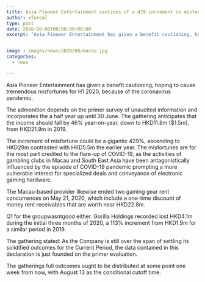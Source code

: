 ```yaml
---
title: Asia Pioneer Entertainment cautions of a 429 increment in misfortune for H1 2020
author: xforeal 
type: post
date: 2020-08-06T00:00:00+00:00
excerpt: 'Asia Pioneer Entertainment has given a benefit cautioning, hoping to cause tremendous misfortunes for H1 2020, because of the coronavirus pandemic '


image : images/news/2020/08/macau.jpg
categories:
  - news

---
```

Asia Pioneer Entertainment has given a benefit cautioning, hoping to cause tremendous misfortunes for H1 2020, because of the coronavirus pandemic. 

The admonition depends on the primer survey of unaudited information and incorporates the a half year up until 30 June. The gathering anticipates that the income should fall by 46&percnt; year-on-year, down to HKD11.8m ($1.5m), from HKD21.9m in 2019.<span data-ccp-props='{"134233117":true,"134233118":true,"201341983":0,"335559739":200,"335559740":240}' /> 

<span data-contrast="auto">The increment of misfortune could be a gigantic 429&percnt;, ascending to HKD29m contrasted with HKD5.5m the earlier year. The misfortunes are for the most part credited to the flare-up of COVID-19, as the activities of gambling clubs in Macau and South East Asia have been antagonistically influenced by the episode of COVID-19 pandemic prompting a more vulnerable interest for specialized deals and conveyance of electronic gaming hardware. </span><span data-ccp-props='{"134233117":true,"134233118":true,"201341983":0,"335559739":200,"335559740":240}' />

<span data-contrast="auto">The Macau-based provider likewise ended two gaming gear rent concurrences on May 21, 2020, which include a one-time discount of money rent receivables that are worth near HKD22.8m. </span><span data-ccp-props='{"134233117":true,"134233118":true,"201341983":0,"335559739":200,"335559740":240}' />

<span data-contrast="auto">Q1 for the groupwasntgood either. Gorilla Holdings recorded lost HKD4.1m during the initial three months of 2020, a 113&percnt; increment from HKD1.9m for a similar period in 2019. </span><span data-ccp-props='{"134233117":true,"134233118":true,"201341983":0,"335559739":200,"335559740":240}' />

<span data-contrast="auto">The gathering stated: As the Company is still over the span of settling its solidified outcomes for the Current Period, the data contained in this declaration is just founded on the primer evaluation. </span>

The gatherings full outcomes ought to be distributed at some point one week from now, with August 13 as the conditional cutoff time.<span data-ccp-props='{"134233117":true,"134233118":true,"201341983":0,"335559739":200,"335559740":240}' />